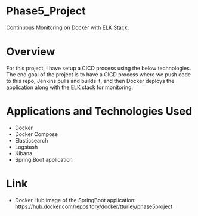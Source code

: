 # Phase5_Project
Continuous Monitoring on Docker with ELK Stack.

# Overview
For this project, I have setup a CICD process using the below technologies. The end goal of the project is to have a CICD process where we push code to this repo, Jenkins pulls and builds it, and then Docker deploys the application along with the ELK stack for monitoring. 

# Applications and Technologies Used
- Docker
- Docker Compose
- Elasticsearch
- Logstash 
- Kibana
- Spring Boot application

# Link
- Docker Hub image of the SpringBoot application: https://hub.docker.com/repository/docker/tturley/phase5project
